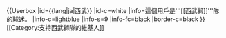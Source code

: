 {{Userbox
  |id={{lang|ja|西武}}
  |id-c=white
  |info=這個用戶是'''[[西武獅]]'''隊的球迷。
  |info-c=lightblue
  |info-s=9
  |info-fc=black
  |border-c=black
}}
[[Category:支持西武獅隊的維基人]]